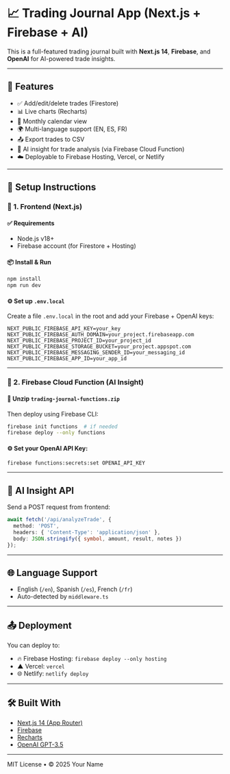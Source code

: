 # 📈 Trading Journal App (Next.js + Firebase + AI)

This is a full-featured trading journal built with **Next.js 14**, **Firebase**, and **OpenAI** for AI-powered trade insights.

---

## 🧩 Features

- ✅ Add/edit/delete trades (Firestore)
- 📊 Live charts (Recharts)
- 📅 Monthly calendar view
- 🌍 Multi-language support (EN, ES, FR)
- 📤 Export trades to CSV
- 🤖 AI insight for trade analysis (via Firebase Cloud Function)
- ☁️ Deployable to Firebase Hosting, Vercel, or Netlify

---

## 🚀 Setup Instructions

### 🔧 1. Frontend (Next.js)

#### ✅ Requirements
- Node.js v18+
- Firebase account (for Firestore + Hosting)

#### 📦 Install & Run
```bash
npm install
npm run dev
```

#### ⚙️ Set up `.env.local`
Create a file `.env.local` in the root and add your Firebase + OpenAI keys:

```
NEXT_PUBLIC_FIREBASE_API_KEY=your_key
NEXT_PUBLIC_FIREBASE_AUTH_DOMAIN=your_project.firebaseapp.com
NEXT_PUBLIC_FIREBASE_PROJECT_ID=your_project_id
NEXT_PUBLIC_FIREBASE_STORAGE_BUCKET=your_project.appspot.com
NEXT_PUBLIC_FIREBASE_MESSAGING_SENDER_ID=your_messaging_id
NEXT_PUBLIC_FIREBASE_APP_ID=your_app_id
```

---

### 🔧 2. Firebase Cloud Function (AI Insight)

#### 📂 Unzip `trading-journal-functions.zip`

Then deploy using Firebase CLI:
```bash
firebase init functions  # if needed
firebase deploy --only functions
```

#### ⚙️ Set your OpenAI API Key:
```bash
firebase functions:secrets:set OPENAI_API_KEY
```

---

## 🧠 AI Insight API

Send a POST request from frontend:
```ts
await fetch('/api/analyzeTrade', {
  method: 'POST',
  headers: { 'Content-Type': 'application/json' },
  body: JSON.stringify({ symbol, amount, result, notes })
});
```

---

## 🌐 Language Support

- English (`/en`), Spanish (`/es`), French (`/fr`)
- Auto-detected by `middleware.ts`

---

## 📤 Deployment

You can deploy to:
- 🔥 Firebase Hosting: `firebase deploy --only hosting`
- ▲ Vercel: `vercel`
- 🌐 Netlify: `netlify deploy`

---

## 🛠 Built With

- [Next.js 14 (App Router)](https://nextjs.org)
- [Firebase](https://firebase.google.com)
- [Recharts](https://recharts.org)
- [OpenAI GPT-3.5](https://platform.openai.com)

---
MIT License • © 2025 Your Name